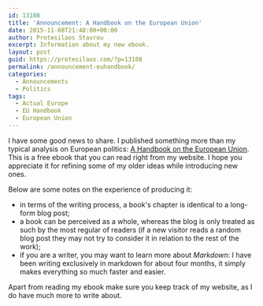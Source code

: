```yaml
---
id: 13108
title: 'Announcement: A Handbook on the European Union'
date: 2015-11-08T21:48:00+00:00
author: Protesilaos Stavrou
excerpt: Information about my new ebook.
layout: post
guid: https://protesilaos.com/?p=13108
permalink: /announcement-euhandbook/
categories:
  - Announcements
  - Politics
tags:
  - Actual Europe
  - EU Handbook
  - European Union
---
```

I have some good news to share. I published something more than my typical analysis on European politics: [A Handbook on the European Union](/euhandbook/). This is a free ebook that you can read right from my website. I hope you appreciate it for refining some of my older ideas while introducing new ones.

Below are some notes on the experience of producing it:

  * in terms of the writing process, a book's chapter is identical to a long-form blog post;
  * a book can be perceived as a whole, whereas the blog is only treated as such by the most regular of readers (if a new visitor reads a random blog post they may not try to consider it in relation to the rest of the work);
  * if you are a writer, you may want to learn more about _Markdown_: I have been writing exclusively in markdown for about four months, it simply makes everything so much faster and easier.

Apart from reading my ebook make sure you keep track of my website, as I do have much more to write about.
